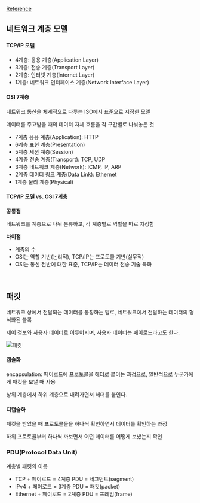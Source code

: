 [Reference](https://www.youtube.com/playlist?list=PL0d8NnikouEWcF1jJueLdjRIC4HsUlULi)

## 네트워크 계층 모델

#### TCP/IP 모델
- 4계층: 응용 계층(Application Layer)
- 3계층: 전송 계층(Transport Layer)
- 2계층: 인터넷 계층(Internet Layer)
- 1계층: 네트워크 인터페이스 계층(Network Interface Layer)

#### OSI 7계층

네트워크 통신을 체계적으로 다루는 ISO에서 표준으로 지정한 모델

데이터를 주고받을 때의 데이터 자체 흐름을 각 구간별로 나눠놓은 것

- 7계층 응용 계층(Application): HTTP
- 6계층 표현 계층(Presentation)
- 5계층 세션 계층(Session)
- 4계층 전송 계층(Transport): TCP, UDP
- 3계층 네트워크 계층(Network): ICMP, IP, ARP
- 2계층 데이터 링크 계층(Data Link): Ethernet
- 1계층 물리 계층(Physical)

#### TCP/IP 모델 vs. OSI 7계층

**공통점**

네트워크를 계층으로 나눠 분류하고, 각 계층별로 역할을 따로 지정함

**차이점**

- 계층의 수
- OSI는 역할 기반(논리적), TCP/IP는 프로토콜 기반(실무적)
- OSI는 통신 전반에 대한 표준, TCP/IP는 데이터 전송 기술 특화

<br>

## 패킷

네트워크 상에서 전달되는 데이터를 통칭하는 말로, 네트워크에서 전달하는 데이터의 형식화된 블록

제어 정보와 사용자 데이터로 이루어지며, 사용자 데이터는 페이로드라고도 한다.

![패킷](https://i.imgur.com/64YeS3m.jpg)

#### 캡슐화

encapsulation: 페이로드에 프로토콜을 헤더로 붙이는 과정으로, 일반적으로 누군가에게 패킷을 보낼 때 사용

상위 계층에서 하위 계층으로 내려가면서 헤더를 붙인다.

#### 디캡슐화

패킷을 받았을 때 프로토콜들을 하나씩 확인하면서 데이터를 확인하는 과정

하위 프로토콜부터 하나씩 까보면서 어떤 데이터를 어떻게 보냈는지 확인

### PDU(Protocol Data Unit)

계층별 패킷의 이름

- TCP + 페이로드 = 4계층 PDU = 세그먼트(segment)
- IPv4 + 페이로드 = 3계층 PDU = 패킷(packet)
- Ethernet + 페이로드 = 2계층 PDU = 프레임(frame)

